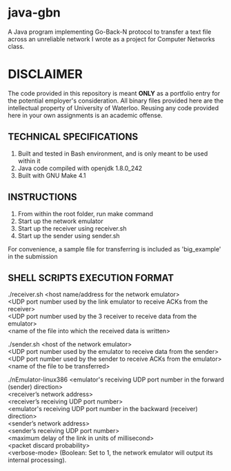 # java-gbn
A Java program implementing Go-Back-N protocol to transfer a text file across an unreliable network I wrote as a project for Computer Networks class.

# DISCLAIMER
The code provided in this repository is meant **ONLY** as a portfolio entry for the potential employer's consideration. All binary files provided here are the intellectual property of University of Waterloo. Reusing any code provided here in your own assignments is an academic offense.

## TECHNICAL SPECIFICATIONS
1. Built and tested in Bash environment, and is only meant to be used within it
1. Java code compiled with openjdk 1.8.0_242
1. Built with GNU Make 4.1

## INSTRUCTIONS
1. From within the root folder, run make command
1. Start up the network emulator
1. Start up the receiver using receiver.sh
1. Start up the sender using sender.sh

For convenience, a sample file for transferring is included as 'big_example' in the submission

## SHELL SCRIPTS EXECUTION FORMAT
./receiver.sh \<host name/address for the network emulator\>  
              \<UDP port number used by the link emulator to receive ACKs from the receiver\>  
              \<UDP port number used by the 3 receiver to receive data from the emulator\>  
              \<name of the file into which the received data is written\>

./sender.sh \<host  of the network emulator\>  
            \<UDP port number used by the emulator to receive data from the sender\>  
            \<UDP port number used by the sender to receive ACKs from the emulator\>  
            \<name of the file to be transferred\>
            
./nEmulator-linux386 \<emulator's receiving UDP port number in the forward (sender) direction\>   
\<receiver’s network address\>  
\<receiver’s receiving UDP port number\>  
\<emulator's receiving UDP port number in the backward (receiver) direction\>  
\<sender’s network address\>  
\<sender’s receiving UDP port number\>  
\<maximum delay of the link in units of millisecond\>  
\<packet discard probability\>  
\<verbose-mode\> (Boolean: Set to 1, the network emulator will output its internal processing).
